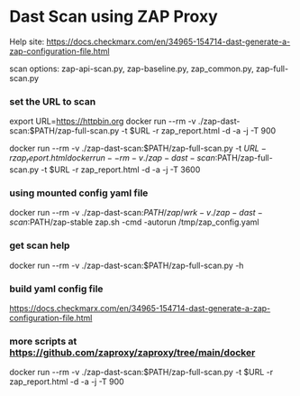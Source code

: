 # Dast Scan using ZAP Proxy

Help site: https://docs.checkmarx.com/en/34965-154714-dast-generate-a-zap-configuration-file.html

scan options: zap-api-scan.py, zap-baseline.py, zap_common.py, zap-full-scan.py

### set the URL to scan

export URL=https://httpbin.org
docker run --rm -v ./zap-dast-scan:$PATH/zap-full-scan.py -t $URL -r zap_report.html -d -a -j -T 900

docker run --rm -v ./zap-dast-scan:$PATH/zap-full-scan.py -t $URL -r zap_report.html
docker run --rm -v ./zap-dast-scan:$PATH/zap-full-scan.py -t $URL -r zap_report.html -d -a -j -T 3600

### using mounted config yaml file

docker run --rm -v ./zap-dast-scan:$PATH/zap/wrk -v ./zap-dast-scan:$PATH/zap-stable zap.sh -cmd -autorun /tmp/zap_config.yaml

### get scan help

docker run --rm -v ./zap-dast-scan:$PATH/zap-full-scan.py -h

### build yaml config file

https://docs.checkmarx.com/en/34965-154714-dast-generate-a-zap-configuration-file.html

### more scripts at https://github.com/zaproxy/zaproxy/tree/main/docker

docker run --rm -v ./zap-dast-scan:$PATH/zap-full-scan.py -t $URL -r zap_report.html -d -a -j -T 900
